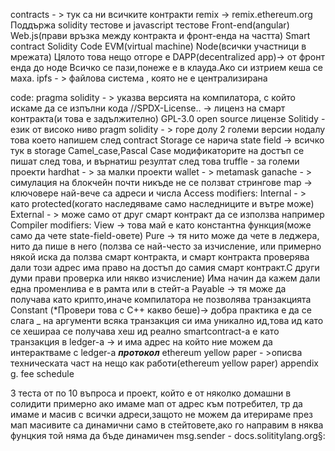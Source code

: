 contracts - > тук са ни всичките контракти
remix -> remix.ethereum.org
Поддържа solidity тестове и   javascript тестове
Front-end(angular)
Web.js(прави връзка между контракта и фронт-енда на частта)
Smart contract
Solidity Code
EVM(virtual machine)
Node(всички участници в мрежата)
Цялото това нещо отгоре е DAPP(decentralized app)-> от фронт енда до ноде
Всичко се пази,понеже е в клауда.Ако си изтрием кеша се маха.
ipfs - > файлова система , която не е централизирана


code:
pragma solidity - > указва версията на компилатора,  с който искаме да се изпълни кода
//SPDX-License.. -> лиценз на смарт контракта(и това е задължително)
GPL-3.0 open source лицензе
Solitidy - език от високо ниво
pragm solidity - > горе долу 2 големи версии нодалу
това което напишем след contract Storage се нарича state field -> всичко тук в storage
Camel_case,Pascal Case
модификаторите на достъп се пишат след това, и върнатиш резултат след това
truffle - за големи проекти
hardhat - > за малки проекти
wallet - > metamask
ganache - > симулация на блокчейн
почти никъде не се ползват стрингове
map -> ключовере най-вече са адреси и числа
Access modifiers:
Internal - > като protected(когато наследяваме само наследниците и вътре може)
External - > може само от друг смарт контракт да се използва например
Compiler modifiers:
View -> това май е като константна функция(може само да чете state-field-овете)
Pure -> тя нито може да чете в леджера, нито да пише в него (ползва се най-често за изчисление, или примерно някой иска да ползва смарт контракта, и смарт контракта проверява дали този адрес има право на достъп до самия смарт контракт.С други думи прави проверка или някво изчисление)
Има начин да кажем дали една променлива е  в рамта или в стейт-а
Payable -> тя може да получава като крипто,иначе компилатора не позволява транзакцията
Constant (*Провери това с C++ какво беше)-> 
добра практика е да се слага _ на аргументи
всяка транзакция си има уникално ид,това ид като се хешираа се получава хеш ид
реално smartcontract-a е като транзакция в ledger-а  -> и има адрес на който ние можем да интерактваме с ledger-а
***протокол***
ethereum yellow paper - >описва техническата част на нещо как работи(ethereum yellow paper)
appendix g. fee schedule
 
3 теста от по 10 въпроса
и проект, който е от няколко домашни
в солидити примерно ако имаме мап от адрес към потребител, тр да имаме и масив с всички адреси,защото не можем да итерираме през мап
масивите са динамични само в стейтовете,ако го направим в няква фунцкия той няма да бъде динамичен
msg.sender -
docs.solititylang.org§: 

